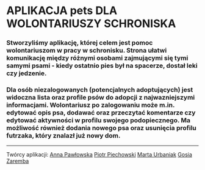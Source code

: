 # APLIKACJA __pets__ DLA WOLONTARIUSZY SCHRONISKA
### Stworzyliśmy aplikację, której celem jest pomoc wolontariuszom w pracy w schronisku. Strona ułatwi komunikację między różnymi osobami zajmującymi się tymi samymi psami - kiedy ostatnio pies był na spacerze, dostał leki czy jedzenie. 
### Dla osób niezalogowanych (potencjalnych adoptujących) jest widoczna lista oraz profile psów do adopcji z najwazniejszymi informacjami. Wolontariusz po zalogowaniu może m.in. edytować opis psa, dodawać oraz przeczytać komentarze czy edytować aktywności w profilu swojego podopiecznego. Ma możliwość również dodania nowego psa oraz usunięcia profilu futrzaka, który znalazł już nowy dom. 

___

Twórcy aplikacji:
[Anna Pawłowska](https://github.com/AnnaPawlowskaa)
[Piotr Piechowski](https://github.com/ppiechowski)
[Marta Urbaniak](https://github.com/MartaKatUrbaniak)
[Gosia Zaremba](https://github.com/GosiaZaremba/)

